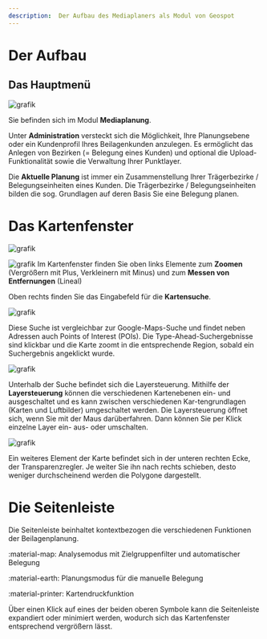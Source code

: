 ```yaml
---
description:  Der Aufbau des Mediaplaners als Modul von Geospot
---
```


# Der Aufbau

## Das Hauptmenü ##

![grafik](https://user-images.githubusercontent.com/99329016/230004043-88b6e5fd-2f04-41a4-b3c6-987d23030748.png)

Sie befinden sich im Modul **Mediaplanung**.

Unter **Administration** versteckt sich die Möglichkeit, Ihre Planungsebene oder ein Kundenprofil Ihres Beilagenkunden anzulegen. Es ermöglicht das Anlegen von Bezirken (= Belegung eines Kunden) und optional die Upload-Funktionalität sowie die Verwaltung Ihrer Punktlayer. 

Die **Aktuelle Planung** ist immer ein Zusammenstellung Ihrer Trägerbezirke / Belegungseinheiten eines Kunden. Die Trägerbezirke / Belegungseinheiten bilden die sog. Grundlagen auf deren Basis Sie eine Belegung planen.

# Das Kartenfenster

![grafik](https://user-images.githubusercontent.com/99329016/230008089-d7800f95-647d-4f60-98b8-f0ba1e062107.png)

![grafik](https://user-images.githubusercontent.com/99329016/230008196-d95d56e5-4ebe-4847-9413-a36b2fbc3e92.png)
Im Kartenfenster finden Sie oben links Elemente zum **Zoomen** (Vergrößern mit Plus, Verkleinern mit Minus) und zum **Messen von Entfernungen** (Lineal)

Oben rechts finden Sie das Eingabefeld für die **Kartensuche**.

![grafik](https://user-images.githubusercontent.com/99329016/230008221-7a2f01e7-57d5-41b5-8ada-4b20000c67c6.png)

Diese Suche ist vergleichbar zur Google-Maps-Suche und findet neben Adressen auch Points of Interest (POIs).
Die Type-Ahead-Suchergebnisse sind klickbar und die Karte zoomt in die entsprechende Region, sobald ein Suchergebnis angeklickt wurde.


![grafik](https://user-images.githubusercontent.com/99329016/230008491-e845c666-8649-417e-998e-2938e4f7d35d.png)

Unterhalb der Suche befindet sich die Layersteuerung. Mithilfe der **Layersteuerung** können die verschiedenen Kartenebenen ein- und ausgeschaltet und es kann zwischen verschiedenen Kar-tengrundlagen (Karten und Luftbilder) umgeschaltet werden.
Die Layersteuerung öffnet sich, wenn Sie mit der Maus darüberfahren. Dann können Sie per Klick einzelne Layer ein- aus- oder umschalten.

![grafik](https://user-images.githubusercontent.com/99329016/230008555-e11b5afa-9554-4850-8ead-5533c61bae82.png)

Ein weiteres Element der Karte befindet sich in der unteren rechten Ecke, der Transparenzregler. Je weiter Sie ihn nach rechts schieben, desto weniger durchscheinend werden die Polygone dargestellt.


# Die Seitenleiste

Die Seitenleiste beinhaltet kontextbezogen die verschiedenen Funktionen der Beilagenplanung.

:material-map:
  Analysemodus mit Zielgruppenfilter und automatischer Belegung

:material-earth:
Planungsmodus für die manuelle Belegung

:material-printer:
 Kartendruckfunktion

Über einen Klick auf eines der beiden oberen Symbole kann die Seitenleiste expandiert oder minimiert werden, wodurch sich das Kartenfenster entsprechend vergrößern lässt.
